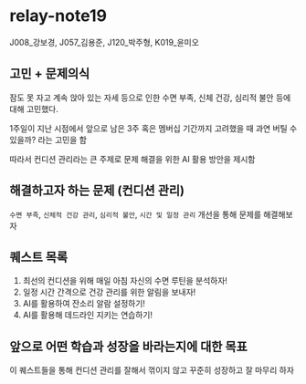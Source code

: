 # relay-note19

J008_강보경, J057_김용준, J120_박주형, K019_윤미오

## 고민 + 문제의식
잠도 못 자고 계속 앉아 있는 자세 등으로 인한 수면 부족, 신체 건강, 심리적 불안 등에 대해 고민했다.

1주일이 지난 시점에서 앞으로 남은 3주 혹은 멤버십 기간까지 고려했을 때 과연 버틸 수 있을까? 라는 고민을 함

따라서 컨디션 관리라는 큰 주제로 문제 해결을 위한 AI 활용 방안을 제시함

## 해결하고자 하는 문제 (컨디션 관리)
`수면 부족`, `신체적 건강 관리`, `심리적 불안`, `시간 및 일정 관리` 개선을 통해 문제를 해결해보자

## 퀘스트 목록
1. 최선의 컨디션을 위해 매일 아침 자신의 수면 루틴을 분석하자!
2. 일정 시간 간격으로 건강 관리를 위한 알림을 보내자! 
3. AI를 활용하여 잔소리 알람 설정하기!
4. AI를 활용해 데드라인 지키는 연습하기!

## 앞으로 어떤 학습과 성장을 바라는지에 대한 목표
이 퀘스트들을 통해 컨디션 관리를 잘해서 꺾이지 않고 꾸준히 성장하고 잘 마무리 하자
